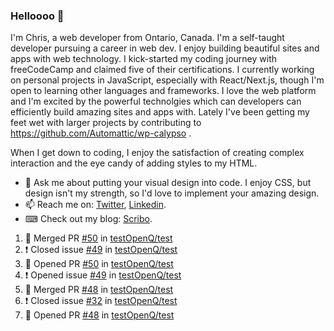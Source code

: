 ### Helloooo 👋

I'm Chris, a web developer from Ontario, Canada. I'm a self-taught developer pursuing a career in web dev. I enjoy building beautiful sites and apps with web technology.
I kick-started my coding journey with freeCodeCamp and claimed five of their certifications.  I currently working on personal projects in JavaScript, especially with React/Next.js, though I'm open to learning other languages and frameworks. I love the web platform and I'm excited by the powerful technolgies which can developers can efficiently build amazing sites and apps with. Lately I've been getting my feet wet with larger projects by contributing to https://github.com/Automattic/wp-calypso .

When I get down to coding, I enjoy the satisfaction of creating complex interaction and the eye candy of adding styles to my HTML. 

- 💬 Ask me about putting your visual design into code. I enjoy CSS, but design isn't my strength, so I'd love to implement your amazing design.
- 📫 Reach me on: [Twitter](https://twitter.com/Christo28120856), [Linkedin](https://www.linkedin.com/in/christopher-stevers-07b9a5204/).
- ⌨ Check out my blog: [Scribo](https://christopherstevers.cf).
<!--
**Christopher-Stevers/Christopher-Stevers** is a ✨ _special_ ✨ repository because its `README.md` (this file) appears on your GitHub profile.

Here are some ideas to get you started:

- 🔭 I’m currently working on ...
- 🌱 I’m currently learning ...
- 👯 I’m looking to collaborate on ...
- 🤔 I’m looking for help with ...
- 😄 Pronouns: ...
- ⚡ Fun fact: ...
-->

<!--START_SECTION:activity-->
1. 🎉 Merged PR [#50](https://github.com/testOpenQ/test/pull/50) in [testOpenQ/test](https://github.com/testOpenQ/test)
2. ❗️ Closed issue [#49](https://github.com/testOpenQ/test/issues/49) in [testOpenQ/test](https://github.com/testOpenQ/test)
3. 💪 Opened PR [#50](https://github.com/testOpenQ/test/pull/50) in [testOpenQ/test](https://github.com/testOpenQ/test)
4. ❗️ Opened issue [#49](https://github.com/testOpenQ/test/issues/49) in [testOpenQ/test](https://github.com/testOpenQ/test)
5. 🎉 Merged PR [#48](https://github.com/testOpenQ/test/pull/48) in [testOpenQ/test](https://github.com/testOpenQ/test)
6. ❗️ Closed issue [#32](https://github.com/testOpenQ/test/issues/32) in [testOpenQ/test](https://github.com/testOpenQ/test)
7. 💪 Opened PR [#48](https://github.com/testOpenQ/test/pull/48) in [testOpenQ/test](https://github.com/testOpenQ/test)
<!--END_SECTION:activity-->
